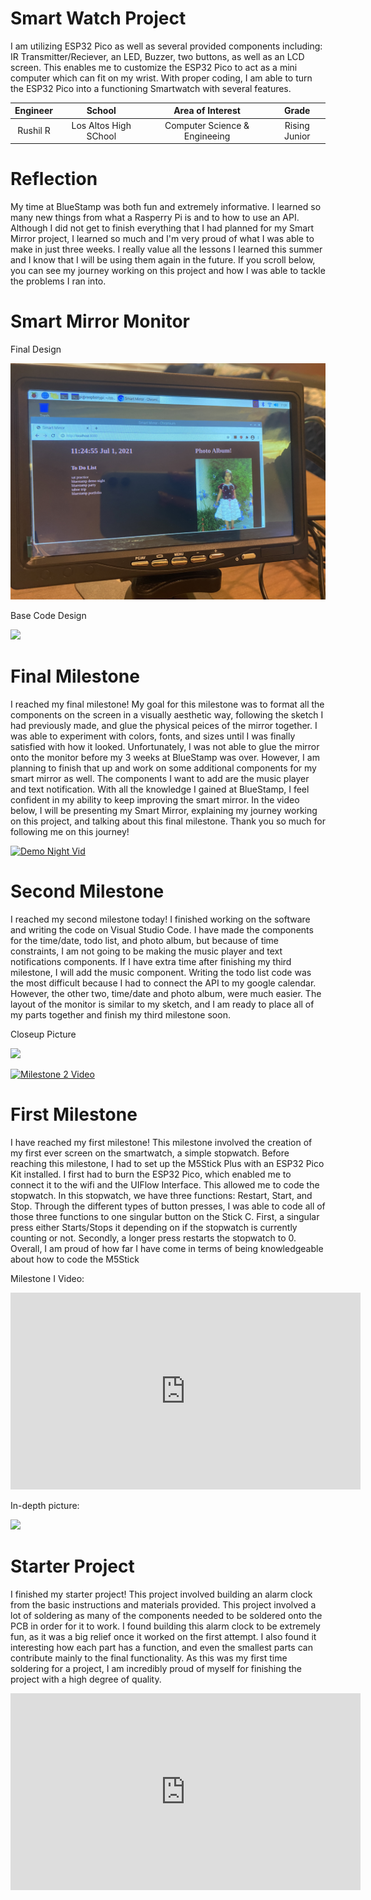 # Smart Watch Project
I am utilizing ESP32 Pico as well as several provided components including: IR Transmitter/Reciever, an LED, Buzzer, two buttons, as well as an LCD screen. This enables me to customize the ESP32 Pico to act as a mini computer which can fit on my wrist. With proper coding, I am able to turn the ESP32 Pico into a functioning Smartwatch with several features.

| **Engineer** | **School** | **Area of Interest** | **Grade** |
|:--:|:--:|:--:|:--:|
| Rushil R | Los Altos High SChool | Computer Science & Engineeing| Rising Junior

# Reflection
My time at BlueStamp was both fun and extremely informative. I learned so many new things from what a Rasperry Pi is and to how to use an API. Although I did not get to finish everything that I had planned for my Smart Mirror project, I learned so much and I'm very proud of what I was able to make in just three weeks. I really value all the lessons I learned this summer and I know that I will be using them again in the future. If you scroll below, you can see my journey working on this project and how I was able to tackle the problems I ran into. 

# Smart Mirror Monitor  
Final Design
<html>
<img src="IMG-7354.JPG">
</html>

Base Code Design
<html>
<img src="IMG-5785.JPG">
</html>


# Final Milestone
I reached my final milestone! My goal for this milestone was to format all the components on the screen in a visually aesthetic way, following the sketch I had previously made, and glue the physical peices of the mirror together. I was able to experiment with colors, fonts, and sizes until I was finally satisfied with how it looked. Unfortunately, I was not able to glue the mirror onto the monitor before my 3 weeks at BlueStamp was over. However, I am planning to finish that up and work on some additional components for my smart mirror as well. The components I want to add are the music player and text notification. With all the knowledge I gained at BlueStamp, I feel confident in my ability to keep improving the smart mirror. In the video below, I will be presenting my Smart Mirror, explaining my journey working on this project, and talking about this final milestone. Thank you so much for following me on this journey!

[![Demo Night Vid](https://res.cloudinary.com/marcomontalbano/image/upload/v1628289700/video_to_markdown/images/youtube--_TTp9rQcXJg-c05b58ac6eb4c4700831b2b3070cd403.jpg)](https://www.youtube.com/watch?v=_TTp9rQcXJg&t=4s "Demo Night Vid")


# Second Milestone

I reached my second milestone today! I finished working on the software and writing the code on Visual Studio Code. I have made the components for the time/date, todo list, and photo album, but because of time constraints, I am not going to be making the music player and text notifications components. If I have extra time after finishing my third milestone, I will add the music component. Writing the todo list code was the most difficult because I had to connect the API to my google calendar. However, the other two, time/date and photo album, were much easier. The layout of the monitor is similar to my sketch, and I am ready to place all of my parts together and finish my third milestone soon.

Closeup Picture
<html>
<img src="IMG-5785.JPG">
</html>

[![Milestone 2 Video](https://res.cloudinary.com/marcomontalbano/image/upload/v1628289614/video_to_markdown/images/youtube--0PfWPwV4eSk-c05b58ac6eb4c4700831b2b3070cd403.jpg)](https://www.youtube.com/watch?v=0PfWPwV4eSk "Milestone 2 Video")


# First Milestone

I have reached my first milestone! This milestone involved the creation of my first ever screen on the smartwatch, a simple stopwatch. Before reaching this milestone, I had to set up the M5Stick Plus with an ESP32 Pico Kit installed. I first had to burn the ESP32 Pico, which enabled me to connect it to the wifi and the UIFlow Interface. This allowed me to code the stopwatch. In this stopwatch, we have three functions: Restart, Start, and Stop. Through the different types of button presses, I was able to code all of those three functions to one singular button on the Stick C. First, a singular press either Starts/Stops it depending on if the stopwatch is currently counting or not. Secondly, a longer press restarts the stopwatch to 0. Overall, I am proud of how far I have come in terms of being knowledgeable about how to code the M5Stick

Milestone I Video:
<iframe width="560" height="315" src="https://www.youtube.com/embed/CIY-Y0Lh2Yk" title="YouTube video player" frameborder="0" allow="accelerometer; autoplay; clipboard-write; encrypted-media; gyroscope; picture-in-picture; web-share" allowfullscreen></iframe>

In-depth picture:
<html>
<img src="PXL_20230615_155954206.MP.jpg">
</html>



# Starter Project

I finished my starter project! This project involved building an alarm clock from the basic instructions and materials provided. This project involved a lot of soldering as many of the components needed to be soldered onto the PCB in order for it to work. I found building this alarm clock to be extremely fun, as it was a big relief once it worked on the first attempt. I also found it interesting how each part has a function, and even the smallest parts can contribute mainly to the final functionality. As this was my first time soldering for a project, I am incredibly proud of myself for finishing the project with a high degree of quality.


<iframe width="560" height="315" src="https://www.youtube.com/embed/pBVsiNEepwE" title="YouTube video player" frameborder="0" allow="accelerometer; autoplay; clipboard-write; encrypted-media; gyroscope; picture-in-picture; web-share" allowfullscreen></iframe>

